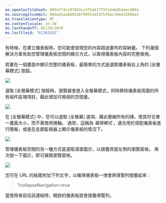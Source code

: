 ```yaml
---
ms.openlocfilehash: 605ef74cc97843cc475a677f5fa2ebdbdaec909a
ms.sourcegitcommit: 60dad5aa0d85db790553e537bf8ac34ee3289ba3
ms.translationtype: MT
ms.contentlocale: zh-TW
ms.lasthandoff: 05/29/2019
ms.locfileid: "61263191"
---
```

有時候，在建立儀表板時，您可能會發現您的內容超過畫布的容納量。 下列幾個解決方案有助您管理儀表板空間的顯示方式，以取得儀表板內容的完整檢視。

若要在一個畫面中顯示完整的儀表板，最簡單的方式是選取儀表板右上角的 [全螢幕模式]  按鈕。

![](media/4-4e-get-more-dashboard-space/4-4e_1.png)

選取 [全螢幕模式]  按鈕時，瀏覽器會進入全螢幕模式，同時移除儀表板周圍的所有組件區塊項目，藉此增加可檢視的空間量。

![](media/4-4e-get-more-dashboard-space/4-4e_2.png)

在 [全螢幕模式]  中，您可以選取 [全螢幕]  選項，藉此壓縮所有的磚，使其符合單一畫面大小，而不需使用捲軸。 通常，這稱為 *電視模式* ，適合用於搭配儀表板進行簡報，或是在走廊監視器上顯示儀表板的情況下。

![](media/4-4e-get-more-dashboard-space/4-4e_3.png)

管理儀表板空間的另一種方式是選取漢堡圖示，以摺疊頁面左側的瀏覽窗格。 再次按一下圖示，即可展開瀏覽窗格。

![](media/4-4e-get-more-dashboard-space/4-4e_4.png)

您可在 URL 的結尾附加下列文字，以確保儀表板一律會將導覽列摺疊起來：

> ?collapseNavigation=true
> 
> 

當使用者前往該連結時，開啟的儀表板就會摺疊導覽列。

